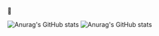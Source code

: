  👋






![Anurag's GitHub stats](https://github-readme-stats.vercel.app/api?username=ViniciusBoscardin&count_private=true)
![Anurag's GitHub stats](https://github-readme-stats.vercel.app/api?username=ViniciusBoscardin&show_icons=true&theme=radical)





